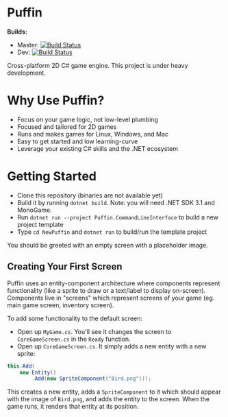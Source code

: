 # Puffin

**Builds:**
- Master: [![Build Status](https://travis-ci.org/nightblade9/puffin-engine.svg?branch=master)](https://travis-ci.org/nightblade9/puffin-engine)
- Dev: [![Build Status](https://travis-ci.org/nightblade9/puffin-engine.svg?branch=dev)](https://travis-ci.org/nightblade9/puffin-engine)

Cross-platform 2D C# game engine. This project is under heavy development.

# Why Use Puffin?

- Focus on your game logic, not low-level plumbing
- Focused and tailored for 2D games
- Runs and makes games for Linux, Windows, and Mac
- Easy to get started and low learning-curve
- Leverage your existing C# skills and the .NET ecosystem

# Getting Started

- Clone this repository (binaries are not available yet)
- Build it by running `dotnet build`. Note: you will need .NET SDK 3.1 and MonoGame.
- Run `dotnet run --project Puffin.CommandLineInterface` to build a new project template
- Type `cd NewPuffin` and `dotnet run` to build/run the template project

You should be greeted with an empty screen with a placeholder image.

## Creating Your First Screen

Puffin uses an entity-component architecture where components represent functionality (like a sprite to draw or a text/label to display on-screen). Components live in "screens" which represent screens of your game (eg. main game screen, inventory screen).

To add some functionality to the default screen:

- Open up `MyGame.cs`. You'll see it changes the screen to `CoreGameScreen.cs` in the `Ready` function.
- Open up `CoreGameScreen.cs`. It simply adds a new entity with a new sprite:

```csharp
this.Add(
    new Entity()
        .Add(new SpriteComponent("Bird.png")));
```

This creates a new entity, adds a `SpriteComponent` to it which should appear with the image of `Bird.png`, and adds the entity to the screen. When the game runs, it renders that entity at its position.
